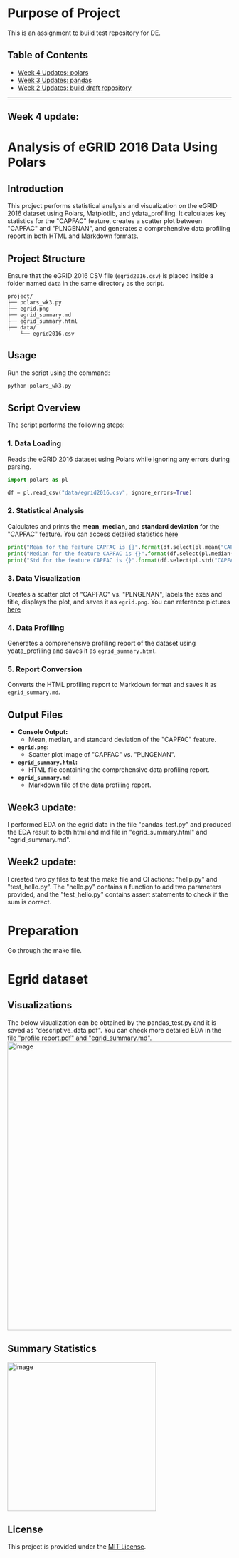 # Purpose of Project
This is an assignment to build test repository for DE. 

## Table of Contents

- [Week 4 Updates: polars](#week-4-update) 
- [Week 3 Updates: pandas](#week-3-update) 
- [Week 2 Updates: build draft repository](#week-2-update) 

---

## Week 4 update:
# Analysis of eGRID 2016 Data Using Polars

## Introduction

This project performs statistical analysis and visualization on the eGRID 2016 dataset using Polars, Matplotlib, and ydata_profiling. It calculates key statistics for the "CAPFAC" feature, creates a scatter plot between "CAPFAC" and "PLNGENAN", and generates a comprehensive data profiling report in both HTML and Markdown formats.

## Project Structure

Ensure that the eGRID 2016 CSV file (`egrid2016.csv`) is placed inside a folder named `data` in the same directory as the script.

```
project/
├── polars_wk3.py
├── egrid.png
├── egrid_summary.md
├── egrid_summary.html
├── data/
    └── egrid2016.csv
```

## Usage

Run the script using the command:

```bash
python polars_wk3.py
```

## Script Overview

The script performs the following steps:

### 1. Data Loading

Reads the eGRID 2016 dataset using Polars while ignoring any errors during parsing.

```python
import polars as pl

df = pl.read_csv("data/egrid2016.csv", ignore_errors=True)
```

### 2. Statistical Analysis

Calculates and prints the **mean**, **median**, and **standard deviation** for the "CAPFAC" feature. You can access detailed statistics [here](#summary-statistics)

```python
print("Mean for the feature CAPFAC is {}".format(df.select(pl.mean("CAPFAC"))))
print("Median for the feature CAPFAC is {}".format(df.select(pl.median("CAPFAC"))))
print("Std for the feature CAPFAC is {}".format(df.select(pl.std("CAPFAC"))))
```

### 3. Data Visualization

Creates a scatter plot of "CAPFAC" vs. "PLNGENAN", labels the axes and title, displays the plot, and saves it as `egrid.png`. You can reference pictures [here](#visualizations)


### 4. Data Profiling

Generates a comprehensive profiling report of the dataset using ydata_profiling and saves it as `egrid_summary.html`.

### 5. Report Conversion

Converts the HTML profiling report to Markdown format and saves it as `egrid_summary.md`.

## Output Files

- **Console Output:**
  - Mean, median, and standard deviation of the "CAPFAC" feature.
- **`egrid.png`:**
  - Scatter plot image of "CAPFAC" vs. "PLNGENAN".
- **`egrid_summary.html`:**
  - HTML file containing the comprehensive data profiling report.
- **`egrid_summary.md`:**
  - Markdown file of the data profiling report.

## Week3 update: 
I performed EDA on the egrid data in the file "pandas_test.py" and produced the EDA result to both html and md file in "egrid_summary.html" and "egrid_summary.md". 

## Week2 update: 
I created two py files to test the make file and CI actions: "hellp.py" and "test_hello.py". The "hello.py" contains a function to add two parameters provided, and the "test_hello.py" contains assert statements to check if the sum is correct.

# Preparation

Go through the make file.

# Egrid dataset

## Visualizations

The below visualization can be obtained by the pandas_test.py and it is saved as "descriptive_data.pdf". You can check more detailed EDA in the file "profile report.pdf" and "egrid_summary.md".
<img width="648" alt="image" src="https://github.com/user-attachments/assets/a10d0609-5d0b-4c3d-9fb1-011c728d2b59">


## Summary Statistics
<img width="334" alt="image" src="https://github.com/user-attachments/assets/05a341cc-5c45-4601-85e9-d856abf59a7b">


## License

This project is provided under the [MIT License](LICENSE).




